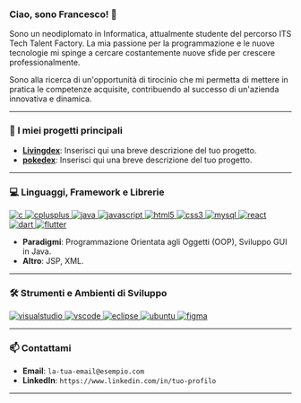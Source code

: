### Ciao, sono Francesco! 👋

Sono un neodiplomato in Informatica, attualmente studente del percorso ITS Tech Talent Factory. La mia passione per la programmazione e le nuove tecnologie mi spinge a cercare costantemente nuove sfide per crescere professionalmente.

Sono alla ricerca di un'opportunità di tirocinio che mi permetta di mettere in pratica le competenze acquisite, contribuendo al successo di un'azienda innovativa e dinamica.

---

### 🔭 I miei progetti principali

- **[Livingdex](https://github.com/Francesco-rainone/Livingdex)**: Inserisci qui una breve descrizione del tuo progetto.
- **[pokedex](https://github.com/Francesco-rainone/pokedex)**: Inserisci qui una breve descrizione del tuo progetto.

---

### 💻 Linguaggi, Framework e Librerie

<p align="left">
  <a href="https://www.cprogramming.com/" target="_blank" rel="noreferrer">
    <img src="https://readme-components.vercel.app/api?component=logo&logo=c" alt="c" />
  </a>
  <a href="https://isocpp.org/" target="_blank" rel="noreferrer">
    <img src="https://readme-components.vercel.app/api?component=logo&logo=cplusplus" alt="cplusplus" />
  </a>
  <a href="https://www.java.com" target="_blank" rel="noreferrer">
    <img src="https://readme-components.vercel.app/api?component=logo&logo=java" alt="java" />
  </a>
  <a href="https://developer.mozilla.org/en-US/docs/Web/JavaScript" target="_blank" rel="noreferrer">
    <img src="https://readme-components.vercel.app/api?component=logo&logo=javascript" alt="javascript" />
  </a>
  <a href="https://www.w3.org/html/" target="_blank" rel="noreferrer">
    <img src="https://readme-components.vercel.app/api?component=logo&logo=html5" alt="html5" />
  </a>
  <a href="https://www.w3schools.com/css/" target="_blank" rel="noreferrer">
    <img src="https://readme-components.vercel.app/api?component=logo&logo=css3" alt="css3" />
  </a>
  <a href="https://www.mysql.com/" target="_blank" rel="noreferrer">
    <img src="https://readme-components.vercel.app/api?component=logo&logo=mysql" alt="mysql" />
  </a>
   <a href="https://reactjs.org/" target="_blank" rel="noreferrer">
    <img src="https://readme-components.vercel.app/api?component=logo&logo=react" alt="react" />
  </a>
  <a href="https://dart.dev" target="_blank" rel="noreferrer">
    <img src="https://readme-components.vercel.app/api?component=logo&logo=dart" alt="dart" />
  </a>
  <a href="https://flutter.dev" target="_blank" rel="noreferrer">
    <img src="https://readme-components.vercel.app/api?component=logo&logo=flutter" alt="flutter" />
  </a>
</p>

- **Paradigmi**: Programmazione Orientata agli Oggetti (OOP), Sviluppo GUI in Java.
- **Altro**: JSP, XML.

---

### 🛠️ Strumenti e Ambienti di Sviluppo

<p align="left">
  <a href="https://visualstudio.microsoft.com/" target="_blank" rel="noreferrer">
    <img src="https://readme-components.vercel.app/api?component=logo&logo=visualstudio" alt="visualstudio" />
  </a>
  <a href="https://code.visualstudio.com/" target="_blank" rel="noreferrer">
    <img src="https://readme-components.vercel.app/api?component=logo&logo=vscode" alt="vscode" />
  </a>
  <a href="https://www.eclipse.org/" target="_blank" rel="noreferrer">
    <img src="https://readme-components.vercel.app/api?component=logo&logo=eclipse" alt="eclipse" />
  </a>
  <a href="https://ubuntu.com/" target="_blank" rel="noreferrer">
    <img src="https://readme-components.vercel.app/api?component=logo&logo=ubuntu" alt="ubuntu" />
  </a>
  <a href="https://www.figma.com/" target="_blank" rel="noreferrer">
    <img src="https://readme-components.vercel.app/api?component=logo&logo=figma" alt="figma" />
  </a>
</p>

---

### 📫 Contattami

- **Email**: `la-tua-email@esempio.com`
- **LinkedIn**: `https://www.linkedin.com/in/tuo-profilo`

---